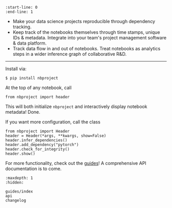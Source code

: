 ```{include} ../README.md
:start-line: 0
:end-line: 1
```

- Make your data science projects reproducible through dependency tracking.
- Keep track of the notebooks themselves through time stamps, unique IDs & metadata. Integrate into your team's project management software & data platform.
- Track data flow in and out of notebooks. Treat notebooks as analytics steps in a wider inference graph of collaborative R&D.

---

Install via:

```
$ pip install nbproject
```

At the top of any notebook, call

```
from nbproject import header
```

This will both initialize `nbproject` and interactively display notebook metadata! Done.

If you want more configuration, call the class

```
from nbproject import Header
header = Header(*args, **kwargs, show=False)
header.infer_dependencies()
header.add_dependency("pytorch")
header.check_for_integrity()
header.show()
```

For more functionality, check out the [guides](guides)! A comprehensive API documentation is to come.

```{toctree}
:maxdepth: 1
:hidden:

guides/index
api
changelog
```
